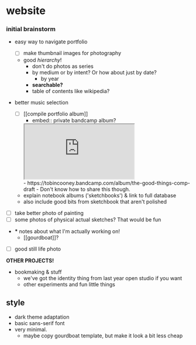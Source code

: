 # website
### initial brainstorm


- easy way to navigate portfolio
	- [ ] make thumbnail images for photography
	- good *hierarchy*!
		- don't do photos as series
		- by medium or by intent? Or how about just by date?
			- by year
		- __searchable?__
		- table of contents like wikipedia?
	
	
- better music selection
	- [ ] [[compile portfolio album]] 
		- embed:: private bandcamp album?
		<iframe src="https://tobincooney.bandcamp.com/album/the-good-things-comp-draft"></iframe><br />
		- https://tobincooney.bandcamp.com/album/the-good-things-comp-draft
		-  Don't know how to share this though.
	- explain notebook albums ('sketchbooks') & link to full database
	- also include good bits from sketchbook that aren't polished


	
- [ ] take better photo of painting
- [ ] some photos of physical actual sketches? That would be fun
- __*__ notes about what I'm actually working on!
	- [[gourdboat]]?
- [ ] good still life photo






__OTHER PROJECTS!__
- bookmaking & stuff
	- we've got the identity thing from last year open studio if you want
	- other experiments and fun little things


## style
- dark theme adaptation
- basic sans-serif font
- very minimal.
	- maybe copy gourdboat template, but make it look a bit less cheap